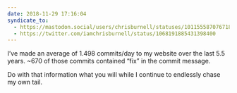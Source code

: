 ```yaml
---
date: 2018-11-29 17:16:04
syndicate_to:
  - https://mastodon.social/users/chrisburnell/statuses/101155587076718195
  - https://twitter.com/iamchrisburnell/status/1068191885431398400
---
```


I’ve made an average of 1.498 commits/day to my website over the last 5.5 years. ~670 of those commits contained <q>fix</q> in the commit message.

Do with that information what you will while I continue to endlessly chase my own tail.
